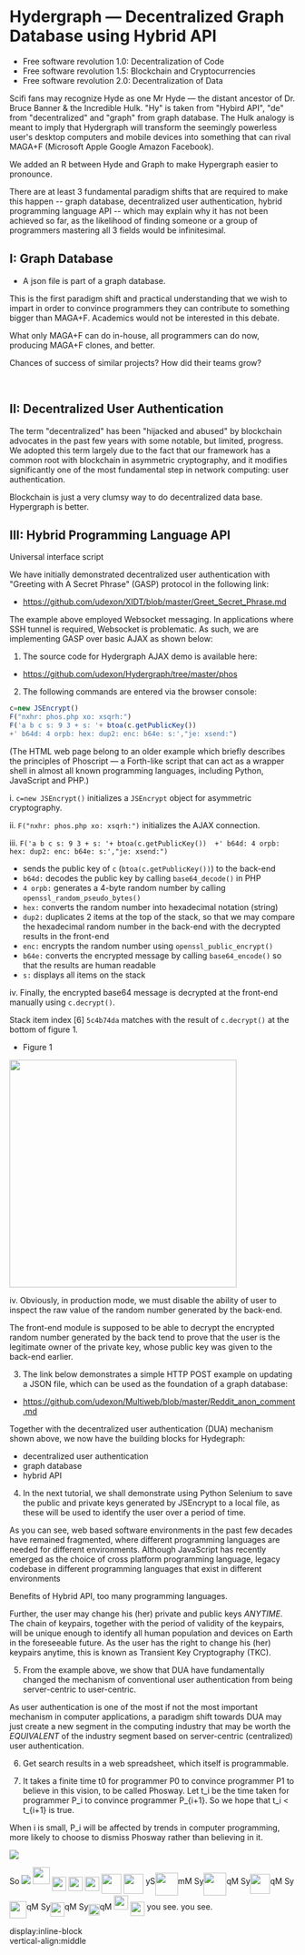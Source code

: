 # Hydergraph &mdash; Decentralized Graph Database using Hybrid API

- Free software revolution 1.0: Decentralization of Code
- Free software revolution 1.5: Blockchain and Cryptocurrencies
- Free software revolution 2.0: Decentralization of Data

Scifi fans may recognize Hyde as one Mr Hyde &mdash; the distant ancestor of Dr. Bruce Banner & the Incredible Hulk. "Hy" is taken from "Hybird API", "de" from "decentralized" and "graph" from graph database. The Hulk analogy is meant to imply that Hydergraph will transform the seemingly powerless user's desktop computers and mobile devices into something that can rival MAGA+F (Microsoft Apple Google Amazon Facebook).

We added an R between Hyde and Graph to make Hypergraph easier to pronounce.

There are at least 3 fundamental paradigm shifts that are required to make this happen -- graph database, decentralized user authentication, hybrid programming language API -- which may explain why it has not been achieved so far, as the likelihood of finding someone or a group of programmers mastering all 3 fields would be infinitesimal.



## I: Graph Database

- A json file is part of a graph database.

This is the first paradigm shift and practical understanding that we wish to impart in order to convince programmers they can contribute to something bigger than MAGA+F.
Academics would not be interested in this debate. 



What only MAGA+F can do in-house, all programmers can do now, producing MAGA+F clones, and better.

Chances of success of similar projects? How did their teams grow?

 
## II: Decentralized User Authentication
The term "decentralized" has been "hijacked and abused" by blockchain advocates in the past few years with some notable, but limited, progress. We adopted this term largely due to the fact that our framework has a common root with blockchain in asymmetric cryptography, and it modifies significantly one of the most fundamental step in network computing: user authentication.

Blockchain is just a very clumsy way to do decentralized data base. Hypergraph is better.


## III: Hybrid Programming Language API

Universal interface script

We have initially demonstrated decentralized user authentication with "Greeting with A Secret Phrase" (GASP) protocol in the following link:

- https://github.com/udexon/XIDT/blob/master/Greet_Secret_Phrase.md

The example above employed Websocket messaging. In applications where SSH tunnel is required, Websocket is problematic. As such, we are implementing GASP over basic AJAX as shown below:

1. The source code for Hydergraph AJAX demo is available here:

- https://github.com/udexon/Hydergraph/tree/master/phos

2. The following commands are entered via the browser console:

```js
c=new JSEncrypt()
F("nxhr: phos.php xo: xsqrh:")
F('a b c s: 9 3 + s: '+ btoa(c.getPublicKey()) 
+' b64d: 4 orpb: hex: dup2: enc: b64e: s:',"je: xsend:")
```

(The HTML web page belong to an older example which briefly describes the principles of Phoscript &mdash; a Forth-like script that can act as a wrapper shell in almost all known programming languages, including Python, JavaScript and PHP.)

i. `c=new JSEncrypt()` initializes a `JSEncrypt` object for asymmetric cryptography.

ii. `F("nxhr: phos.php xo: xsqrh:")` initializes the AJAX connection.

iii. `F('a b c s: 9 3 + s: '+ btoa(c.getPublicKey()) 
+' b64d: 4 orpb: hex: dup2: enc: b64e: s:',"je: xsend:")`

- sends the public key of `c` (`btoa(c.getPublicKey())`) to the back-end
- `b64d:` decodes the public key by calling `base64_decode()` in PHP
- `4 orpb:` generates a 4-byte random number by calling `openssl_random_pseudo_bytes()`
- `hex:` converts the random number into hexadecimal notation (string)
- `dup2:` duplicates 2 items at the top of the stack, so that we may compare the hexadecimal random number in the back-end with the decrypted results in the front-end
- `enc:` encrypts the random number using `openssl_public_encrypt()`
- `b64e:` converts the encrypted message by calling `base64_encode()` so that the results are human readable
- `s:` displays all items on the stack

iv. Finally, the encrypted base64 message is decrypted at the front-end manually using `c.decrypt()`. 

Stack item index [6] `5c4b74da` matches with the result of `c.decrypt()` at the bottom of figure 1.

- Figure 1
<img src="https://github.com/udexon/Hydergraph/blob/master/Hydergraph/GASP.png" width=400>

iv. Obviously, in production mode, we must disable the ability of user to inspect the raw value of the random number generated by the back-end.

The front-end module is supposed to be able to decrypt the encrypted random number generated by the back tend to prove that the user is the legitimate owner of the private key, whose public key was given to the back-end earlier.

3. The link below demonstrates a simple HTTP POST example on updating a JSON file, which can be used as the foundation of a graph database:

- https://github.com/udexon/Multiweb/blob/master/Reddit_anon_comment.md

Together with the decentralized user authentication (DUA) mechanism shown above, we now have the building blocks for Hydegraph:

- decentralized user authentication
- graph database
- hybrid API

4. In the next tutorial, we shall demonstrate using Python Selenium to save the public and private keys generated by JSEncrypt to a local file, as these will be used to identify the user over a period of time.

As you can see, web based software environments
 in the past few decades have remained fragmented, where different programming languages are needed for different environments. Although JavaScript has recently emerged as the choice of cross platform programming language, legacy codebase in different programming languages that exist in different environments 

Benefits of Hybrid API, too many programming languages.

Further, the user may change his (her) private and public keys _ANYTIME_. The chain of keypairs, together with the period of validity of the keypairs, will be unique enough to identify all human population and devices on Earth in the foreseeable future. As the user has the right to change his (her) keypairs anytime, this is known as Transient Key Cryptography (TKC).

5. From the example above, we show that DUA have fundamentally changed the mechanism of conventional user authentication from being server-centric to user-centric.

As user authentication is one of the most if not the most important mechanism in computer applications, a paradigm shift towards DUA may just create a new segment in the computing industry that may be worth the _EQUIVALENT_ of the industry segment based on server-centric (centralized) user authentication.

6. Get search results in a web spreadsheet, which itself is programmable.


7. It takes a finite time t0 for programmer P0 to convince programmer P1 to believe in this vision, to be called Phosway. Let t_i be the time taken for programmer P_i to convince programmer P_{i+1}. So we hope that t_i < t_{i+1} is true.

When i is small, P_i will be affected by trends in computer programming, more likely to choose to dismiss Phosway rather than believing in it.


<img src="https://github.com/udexon/Hydergraph/blob/master/Hydergraph/equation.svg">

So <img src="https://github.com/udexon/Hydergraph/blob/master/Hydergraph/P_i.svg"> <img src="https://github.com/udexon/Hydegraph/blob/master/Hydergraph/P_i.svg" width=30> <img src="https://github.com/udexon/Hydegraph/blob/master/Hydergraph/P_i.svg" width=25 align="middle">
<img src="https://github.com/udexon/Hydergraph/blob/master/Hydergraph/P_i_b2.svg" width=25 align="middle">
<img src="https://github.com/udexon/Hydergraph/blob/master/Hydergraph/P_i_btm.svg" width=25 align="middle">
<img src="https://github.com/udexon/Hydergraph/blob/master/Hydergraph/P_i_btm.svg" width=35 align="middle">
<img src="https://github.com/udexon/Hydergraph/blob/master/Hydergraph/P_i_b3.svg" width=35 align="middle">
 yS<img src="https://github.com/udexon/Hydergraph/blob/master/Hydergraph/P_i_b4.svg" width=40 align="middle">mM 
 Sy<img src="https://github.com/udexon/Hydergraph/blob/master/Hydergraph/P_i_5.svg" width=40 align="middle">qM 
 Sy<img src="https://github.com/udexon/Hydergraph/blob/master/Hydergraph/P_i_5.svg" width=35 align="middle">qM 
 Sy<img src="https://github.com/udexon/Hydergraph/blob/master/Hydergraph/P_i_5.svg" width=30 align="middle">qM 
 Sy<img src="https://github.com/udexon/Hydergraph/blob/master/Hydergraph/P_i_5.svg" width=25 align="middle">qM 
 Sy<img src="https://github.com/udexon/Hydergraph/blob/master/Hydergraph/P_i_5.svg" width=20 align="middle">qM 
<img src="https://github.com/udexon/Hydergraph/blob/master/Hydergraph/P_i.svg" width=25 align="bottom"> <img style="vertical-align:text-top" src="https://github.com/udexon/Hydergraph/blob/master/Hydergraph/P_i_top.svg" width=25> you see. you see.

<span style="display:inline-block; vertical-align:middle">display:inline-block<br>vertical-align:middle</span>
